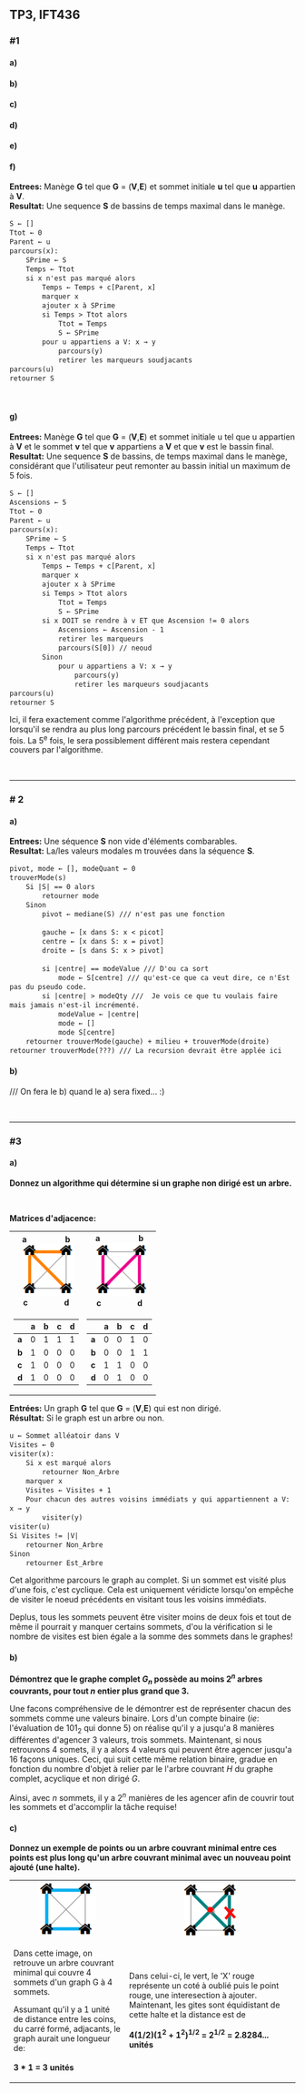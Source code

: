 ## TP3, IFT436

### \#1

#### a)
#### b)
#### c)
#### d)
#### e)

#### f)
**Entrees:** Manège **G** tel que  **G** = (**V**,**E**) et sommet initiale **u** tel que **u** appartien à **V**. <br>
**Resultat:** Une sequence **S** de bassins de temps maximal dans le manège. <br>


    S ← []
    Ttot ← 0
    Parent ← u
    parcours(x):   
        SPrime ← S
        Temps ← Ttot
        si x n'est pas marqué alors
            Temps ← Temps + c[Parent, x]
            marquer x
            ajouter x à SPrime
            si Temps > Ttot alors
                Ttot = Temps
                S ← SPrime
            pour u appartiens a V: x → y
                parcours(y)
                retirer les marqueurs soudjacants
    parcours(u)
    retourner S


<br>

#### g)
**Entrees:** Manège **G** tel que  **G** = (**V**,**E**) et sommet initiale u tel que u appartien à **V** et le sommet **v** tel que **v** appartiens a **V** et que **v** est le bassin final. <br>
**Resultat:** Une sequence **S** de bassins, de temps maximal dans le manège, considérant que l'utilisateur peut remonter au bassin initial un maximum de 5 fois. <br>

    S ← []
    Ascensions ← 5 
    Ttot ← 0
    Parent ← u
    parcours(x):   
        SPrime ← S
        Temps ← Ttot
        si x n'est pas marqué alors
            Temps ← Temps + c[Parent, x]
            marquer x
            ajouter x à SPrime
            si Temps > Ttot alors
                Ttot = Temps
                S ← SPrime
            si x DOIT se rendre à v ET que Ascension != 0 alors
                Ascensions ← Ascension - 1
                retirer les marqueurs
                parcours(S[0]) // neoud
            Sinon 
                pour u appartiens a V: x → y
                    parcours(y)
                    retirer les marqueurs soudjacants
    parcours(u)
    retourner S


Ici, il fera exactement comme l'algorithme précédent, à l'exception que lorsqu'il se rendra au plus long parcours précédent le bassin final, et se 5 fois. La 5<sup>e</sup> fois, le sera possiblement différent mais restera cependant couvers par l'algorithme.


<br>

---

### \# 2
#### a)
**Entrees:** Une séquence **S** non vide d'éléments combarables. <br>
**Resultat:** La/les valeurs modales m trouvées dans la séquence **S**. <br>

    pivot, mode ← [], modeQuant ← 0
    trouverMode(s)
        Si |S| == 0 alors
            retourner mode
        Sinon
            pivot ← mediane(S) /// n'est pas une fonction

            gauche ← [x dans S: x < picot]
            centre ← [x dans S: x = pivot]
            droite ← [s dans S: x > pivot]

            si |centre| == modeValue /// D'ou ca sort
                mode ← S[centre] /// qu'est-ce que ca veut dire, ce n'Est pas du pseudo code.
            si |centre| > modeQty ///  Je vois ce que tu voulais faire mais jamais n'est-il incrémenté.
                modeValue ← |centre|
                mode ← []
                mode S[centre]
        retourner trouverMode(gauche) + milieu + trouverMode(droite)
    retourner trouverMode(???) /// La recursion devrait être applée ici
    

#### b)
/// On fera le b) quand le a) sera fixed... :)

<br>

---

### \#3 
#### a)
**Donnez un algorithme qui détermine si un graphe non dirigé est un arbre.**

<br>

**Matrices d'adjacence:**
<table>
<tr><th>
a&nbsp;&nbsp;&nbsp;&nbsp;&nbsp;&nbsp;&nbsp;&nbsp;&nbsp;&nbsp;&nbsp;&nbsp;&nbsp;&nbsp;&nbsp;&nbsp;&nbsp; b<br>&nbsp; 
<img src="https://raw.githubusercontent.com/luc00110/Session3/master/IFT436/Gites_Orange.png">
<br>c&nbsp;&nbsp;&nbsp;&nbsp;&nbsp;&nbsp;&nbsp;&nbsp;&nbsp;&nbsp;&nbsp;&nbsp;&nbsp;&nbsp;&nbsp;&nbsp;&nbsp;d
</th><th>
a&nbsp;&nbsp;&nbsp;&nbsp;&nbsp;&nbsp;&nbsp;&nbsp;&nbsp;&nbsp;&nbsp;&nbsp;&nbsp;&nbsp;&nbsp;&nbsp;&nbsp; b<br>&nbsp;     
<img src="https://raw.githubusercontent.com/luc00110/Session3/master/IFT436/Gites_Rose.png">
<br>c&nbsp;&nbsp;&nbsp;&nbsp;&nbsp;&nbsp;&nbsp;&nbsp;&nbsp;&nbsp;&nbsp;&nbsp;&nbsp;&nbsp;&nbsp;&nbsp;&nbsp;d
</th></tr>
<tr><td>

||a|b|c|d|
|-|-|-|-|-|
|**a**|0|1|1|1|
|**b**|1|0|0|0|
|**c**|1|0|0|0|
|**d**|1|0|0|0|

</td><td>

||a|b|c|d|
|-|-|-|-|-|
|**a**|0|0|1|0|
|**b**|0|0|1|1|
|**c**|1|1|0|0|
|**d**|0|1|0|0|

</td></tr>
</table>

**Entrées:** Un graph **G** tel que  **G** = (**V**,**E**) qui est non dirigé. <br>
**Résultat:** Si le graph est un arbre ou non. <br>

    u ← Sommet alléatoir dans V
    Visites ← 0
    visiter(x):
        Si x est marqué alors
            retourner Non_Arbre 
        marquer x
        Visites ← Visites + 1
        Pour chacun des autres voisins immédiats y qui appartiennent a V: x → y
            visiter(y)
    visiter(u)
    Si Visites != |V|
        retourner Non_Arbre
    Sinon
        retourner Est_Arbre

Cet algorithme parcours le graph au complet. Si un sommet est visité plus d'une fois, c'est cyclique. Cela est uniquement véridicte lorsqu'on empêche de visiter le noeud précédents en visitant tous les voisins immédiats.

Deplus, tous les sommets peuvent être visiter moins de deux fois et tout de même il pourrait y manquer certains sommets, d'ou la vérification si le nombre de visites est bien égale a la somme des sommets dans le graphes!
<br>

#### b)

**Démontrez que le graphe complet *G<sub>n</sub>* possède au moins 2<sup>*n*</sup> arbres couvrants, pour tout *n* entier plus grand que 3.**

Une facons compréhensive de le démontrer est de représenter chacun des sommets comme une valeurs binaire. Lors d'un compte binaire (*ie*: l'évaluation de 101<sub>2</sub> qui donne 5) on réalise qu'il y a jusqu'a 8 manières différentes d'agencer 3 valeurs, trois sommets. Maintenant, si nous retrouvons 4 somets, il y a alors 4 valeurs qui peuvent être agencer jusqu'a 16 façons uniques. Ceci, qui suit cette même relation binaire, gradue en fonction du nombre d'objet à relier par le l'arbre couvrant *H* du graphe complet, acyclique et non dirigé *G*.

Ainsi, avec *n* sommets, il y a 2<sup>*n*</sup> manières de les agencer afin de couvrir tout les sommets et d'accomplir la tâche requise! 

#### c)
**Donnez un exemple de points ou un arbre couvrant minimal entre ces points est plus long qu'un arbre couvrant minimal avec un nouveau point ajouté (une halte).**
<table>
<tr><th>
<img src="https://raw.githubusercontent.com/luc00110/Session3/master/IFT436/Gites_Bleu.png">
</th><th>
<img src="https://raw.githubusercontent.com/luc00110/Session3/master/IFT436/Gites_Vert.png">
</th></tr>
<tr><td>

Dans cette image, on retrouve un arbre couvrant minimal qui couvre 4 sommets d'un graph G à 4 sommets. 

Assumant qu'il y a 1 unité de distance entre les coins, du carré formé, adjacants, le graph aurait une longueur de:<br><br> **3 * 1 = 3 unités**

</td><td>

Dans celui-ci, le vert, le 'X' rouge représente un coté à oublié puis le point rouge, une interesection à ajouter. Maintenant, les gites sont équidistant de cette halte et la distance est de <br><br>**4(1/2)(1<sup>2</sup> + 1<sup>2</sup>)<sup>1/2</sup> = 2<sup>1/2</sup> = 2.8284... unités**

</td></tr>
</table>
